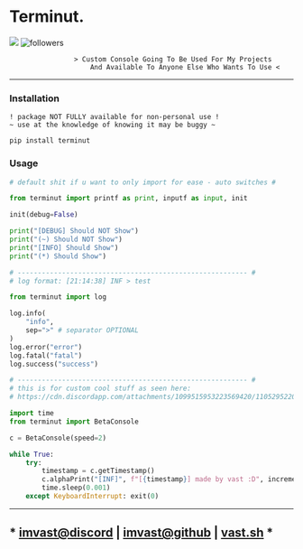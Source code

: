 # Terminut.
<img src="https://img.shields.io/pypi/v/terminut?style=for-the-badge&logo=python">
<img alt="followers" src="https://img.shields.io/github/followers/imvast?color=f429ff&style=for-the-badge&logo=github&label=Follow"/>

```less
                > Custom Console Going To Be Used For My Projects
                    And Available To Anyone Else Who Wants To Use <
```

---

### Installation
```
! package NOT FULLY available for non-personal use !
~ use at the knowledge of knowing it may be buggy ~

pip install terminut
```

### Usage
```py
# default shit if u want to only import for ease - auto switches #

from terminut import printf as print, inputf as input, init

init(debug=False)

print("[DEBUG] Should NOT Show")
print("(~) Should NOT Show")
print("[INFO] Should Show")
print("(*) Should Show")

# --------------------------------------------------------- #
# log format: [21:14:38] INF > test

from terminut import log

log.info(
    "info",
    sep=">" # separator OPTIONAL
)
log.error("error")
log.fatal("fatal")
log.success("success")

# --------------------------------------------------------- #
# this is for custom cool stuff as seen here: 
# https://cdn.discordapp.com/attachments/1099515953223569420/1105295220414885998/2023-05-08_20-46-22.mp4

import time
from terminut import BetaConsole

c = BetaConsole(speed=2)

while True:
    try:
        timestamp = c.getTimestamp()
        c.alphaPrint("[INF]", f"[{timestamp}] made by vast :D", increment=False)
        time.sleep(0.001)
    except KeyboardInterrupt: exit(0)
```

---

## * [imvast@discord](https://discord.com/users/1118654675898617891) | [imvast@github](https://github.com/imvast) | [vast.sh](https://vast.sh) *